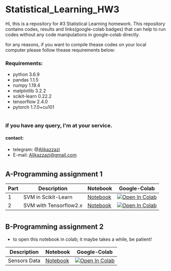 # Statistical_Learning_HW3
Hi, this is a repository for #3 Statistical Learning homework.
This repository contains codes, results and links(google-colab badges) that can help to run codes without any code manipulations in google-colab directly.

for any reasons, if you want to compile thease codes on your local computer please follow thease requirements below:
### Requirements:
- python 3.6.9
- pandas 1.1.5
- numpy 1.19.4
- matplotlib 3.2.2
- scikit-learn 0.22.2
- tensorflow 2.4.0
- pytorch 1.7.0+cu101
#

### if you have any query, I'm at your service.
####  contact:
- telegram: @[Alikazzazi](https://t.me/Alikazzazi "contact to me")
- E-mail: Alikazzazi@gmail.com
# 



## A-Programming assignment 1


|Part|Description|Notebook|Google-Colab|
|-----|------|-----|-----|
|1|SVM in Scikit-Learn|[Notebook](https://github.com/aghk73/Statistical_Learning_HW3/blob/master/SL_HW3_part1.ipynb) |[![Open In Colab](https://colab.research.google.com/assets/colab-badge.svg)](https://colab.research.google.com/github/aghk73/Statistical_Learning_HW3/blob/master/SL_HW3_part1.ipynb)
|2|SVM with Tensorflow2.x|[Notebook](https://github.com/aghk73/Statistical_Learning_HW3/blob/master/stat_HW3_tf_SVM.ipynb) |[![Open In Colab](https://colab.research.google.com/assets/colab-badge.svg)](https://colab.research.google.com/github/aghk73/Statistical_Learning_HW3/blob/master/stat_HW3_tf_SVM.ipynb)

#


## B-Programming assignment 2
- to open this notebook in colab; it maybe takes a while, be patient!


Description|Notebook|Google-Colab|
|------|-----|-----|
| Sensors Data|[Notebook](https://github.com/aghk73/Statistical_Learning_HW3/blob/master/stat_HW3_sensor_data.ipynb) |[![Open In Colab](https://colab.research.google.com/assets/colab-badge.svg)](https://colab.research.google.com/github/aghk73/Statistical_Learning_HW3/blob/master/stat_HW3_sensor_data.ipynb)
